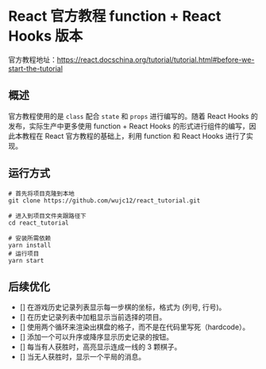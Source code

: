 # React 官方教程 function + React Hooks 版本

官方教程地址：https://react.docschina.org/tutorial/tutorial.html#before-we-start-the-tutorial

## 概述

官方教程使用的是 ``class`` 配合 ``state`` 和 ``props`` 进行编写的。随着 React Hooks 的发布，实际生产中更多使用 function + React Hooks 的形式进行组件的编写，因此本教程在 React 官方教程的基础上，利用 function 和 React Hooks 进行了实现。

## 运行方式

```shell script
# 首先将项目克隆到本地
git clone https://github.com/wujc12/react_tutorial.git

# 进入到项目文件夹跟路径下
cd react_tutorial

# 安装所需依赖
yarn install
# 运行项目
yarn start
```

## 后续优化
- [] 在游戏历史记录列表显示每一步棋的坐标，格式为 (列号, 行号)。
- [] 在历史记录列表中加粗显示当前选择的项目。
- [] 使用两个循环来渲染出棋盘的格子，而不是在代码里写死（hardcode）。
- [] 添加一个可以升序或降序显示历史记录的按钮。
- [] 每当有人获胜时，高亮显示连成一线的 3 颗棋子。
- [] 当无人获胜时，显示一个平局的消息。

